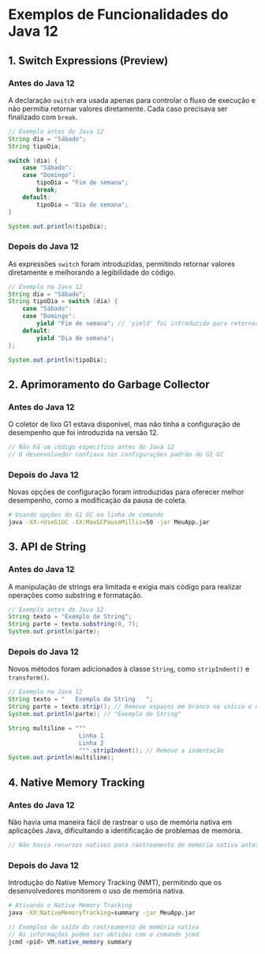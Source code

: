 # Exemplos de Funcionalidades do Java 12

## 1. Switch Expressions (Preview)

### Antes do Java 12
A declaração `switch` era usada apenas para controlar o fluxo de execução e não permitia retornar valores diretamente. Cada caso precisava ser finalizado com `break`.

```java
// Exemplo antes do Java 12
String dia = "Sábado";
String tipoDia;

switch (dia) {
    case "Sábado":
    case "Domingo":
        tipoDia = "Fim de semana";
        break;
    default:
        tipoDia = "Dia de semana";
}

System.out.println(tipoDia);
```

### Depois do Java 12
As expressões `switch` foram introduzidas, permitindo retornar valores diretamente e melhorando a legibilidade do código.

```java
// Exemplo no Java 12
String dia = "Sábado";
String tipoDia = switch (dia) {
    case "Sábado":
    case "Domingo":
        yield "Fim de semana"; // 'yield' foi introduzido para retornar um valor
    default:
        yield "Dia de semana";
};

System.out.println(tipoDia);
```

## 2. Aprimoramento do Garbage Collector

### Antes do Java 12
O coletor de lixo G1 estava disponível, mas não tinha a configuração de desempenho que foi introduzida na versão 12.

```java
// Não há um código específico antes do Java 12
// O desenvolvedor confiava nas configurações padrão do G1 GC
```

### Depois do Java 12
Novas opções de configuração foram introduzidas para oferecer melhor desempenho, como a modificação da pausa de coleta.

```bash
# Usando opções do G1 GC na linha de comando
java -XX:+UseG1GC -XX:MaxGCPauseMillis=50 -jar MeuApp.jar
```

## 3. API de String

### Antes do Java 12
A manipulação de strings era limitada e exigia mais código para realizar operações como substring e formatação.

```java
// Exemplo antes do Java 12
String texto = "Exemplo de String";
String parte = texto.substring(0, 7);
System.out.println(parte);
```

### Depois do Java 12
Novos métodos foram adicionados à classe `String`, como `stripIndent()` e `transform()`.

```java
// Exemplo no Java 12
String texto = "   Exemplo de String   ";
String parte = texto.strip(); // Remove espaços em branco no início e no fim
System.out.println(parte); // "Exemplo de String"

String multiline = """
                    Linha 1
                    Linha 2
                    """.stripIndent(); // Remove a indentação
System.out.println(multiline);
```

## 4. Native Memory Tracking

### Antes do Java 12
Não havia uma maneira fácil de rastrear o uso de memória nativa em aplicações Java, dificultando a identificação de problemas de memória.

```java
// Não havia recursos nativos para rastreamento de memória nativa antes do Java 12
```

### Depois do Java 12
Introdução do Native Memory Tracking (NMT), permitindo que os desenvolvedores monitorem o uso de memória nativa.

```bash
# Ativando o Native Memory Tracking
java -XX:NativeMemoryTracking=summary -jar MeuApp.jar
```

```java
// Exemplos de saída do rastreamento de memória nativa
// As informações podem ser obtidas com o comando jcmd
jcmd <pid> VM.native_memory summary
```